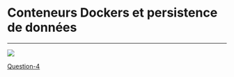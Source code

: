 # Conteneurs Dockers et persistence de données 
---

![](https://docs.docker.com/storage/images/types-of-mounts-volume.png)



[Question-4](https://github.com/clem9669/DockerOrNot/blob/master/Question-4/question-4.md)
